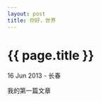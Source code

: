 ```yaml
---
layout: post
title: 你好，世界
---
```


{{ page.title }}
===============

<p class="meta">16 Jun 2013 - 长春</p>

我的第一篇文章
